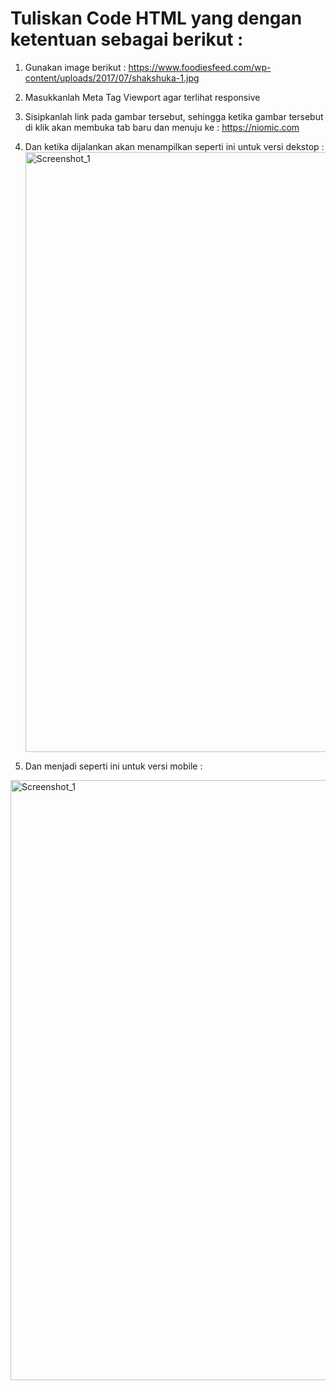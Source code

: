 # Tuliskan Code HTML yang dengan ketentuan sebagai berikut :

1. Gunakan image berikut : https://www.foodiesfeed.com/wp-content/uploads/2017/07/shakshuka-1.jpg
2. Masukkanlah Meta Tag Viewport agar terlihat responsive
3. Sisipkanlah link pada gambar tersebut, sehingga ketika gambar tersebut di klik akan membuka tab baru dan menuju ke : https://niomic.com
4. Dan ketika dijalankan akan menampilkan seperti ini untuk versi dekstop :
   <img width="960" alt="Screenshot_1" src="https://lh3.googleusercontent.com/MiJkT9xx51tWwiYyGAyBQ7HHOh_qH0O9FHAtdLc8-ZW3HvQECteBS1YXy5axa9czaueYuxGZf56-H_Sy882aQ1Twnh1UxqpkQ3ZDAbtRbbfDSJaXkqB13caq6naiMPbmMMeZqYWQ0IOCXkCFr7_BpIepjI-0dep8ImtrBcNpgx4q5XXbOSXBxw"></img>

5. Dan menjadi seperti ini untuk versi mobile :

<img width="960" alt="Screenshot_1" src="https://lh3.googleusercontent.com/U8969dYuKIk1mooxGpLEDoabKBjPL_dawU-qJ-j9WoEod6JKWHtK2kSBo7FD4nDJ4CAGSuoCboa6XPFs9r0r1pcNTY4tbyYb0rhswurIeqp59Rc68HNyZxn0j7ObVtpZQesTBv-YEVD5G_Lmkh-3YFitpw3FcnFsCvGI5jTiNVMMVKreAFshBg"></img>
